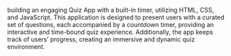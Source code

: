 building an engaging Quiz App with a built-in timer, utilizing HTML, CSS, and JavaScript. This application is designed to present users with a curated set of questions, each accompanied by a countdown timer, providing an interactive and time-bound quiz experience. Additionally, the app keeps track of users’ progress, creating an immersive and dynamic quiz environment. 

